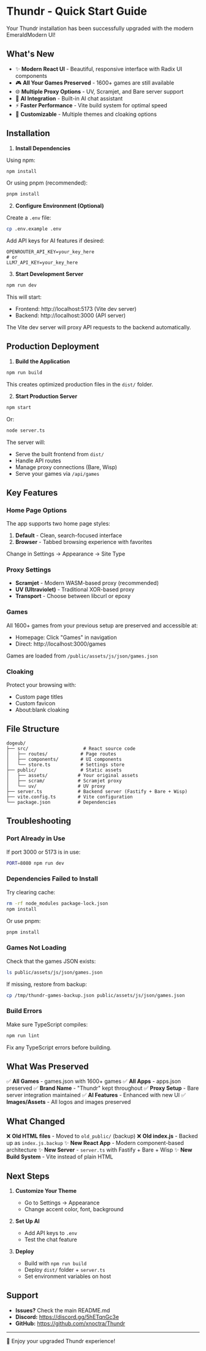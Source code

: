 # Thundr - Quick Start Guide

Your Thundr installation has been successfully upgraded with the modern EmeraldModern UI!

## What's New

- ✨ **Modern React UI** - Beautiful, responsive interface with Radix UI components
- 🎮 **All Your Games Preserved** - 1600+ games are still available
- 🌐 **Multiple Proxy Options** - UV, Scramjet, and Bare server support
- 🤖 **AI Integration** - Built-in AI chat assistant
- ⚡ **Faster Performance** - Vite build system for optimal speed
- 🎨 **Customizable** - Multiple themes and cloaking options

## Installation

1. **Install Dependencies**

Using npm:
```bash
npm install
```

Or using pnpm (recommended):
```bash
pnpm install
```

2. **Configure Environment (Optional)**

Create a `.env` file:
```bash
cp .env.example .env
```

Add API keys for AI features if desired:
```env
OPENROUTER_API_KEY=your_key_here
# or
LLM7_API_KEY=your_key_here
```

3. **Start Development Server**

```bash
npm run dev
```

This will start:
- Frontend: http://localhost:5173 (Vite dev server)
- Backend: http://localhost:3000 (API server)

The Vite dev server will proxy API requests to the backend automatically.

## Production Deployment

1. **Build the Application**

```bash
npm run build
```

This creates optimized production files in the `dist/` folder.

2. **Start Production Server**

```bash
npm start
```

Or:
```bash
node server.ts
```

The server will:
- Serve the built frontend from `dist/`
- Handle API routes
- Manage proxy connections (Bare, Wisp)
- Serve your games via `/api/games`

## Key Features

### Home Page Options

The app supports two home page styles:
1. **Default** - Clean, search-focused interface
2. **Browser** - Tabbed browsing experience with favorites

Change in Settings → Appearance → Site Type

### Proxy Settings

- **Scramjet** - Modern WASM-based proxy (recommended)
- **UV (Ultraviolet)** - Traditional XOR-based proxy
- **Transport** - Choose between libcurl or epoxy

### Games

All 1600+ games from your previous setup are preserved and accessible at:
- Homepage: Click "Games" in navigation
- Direct: http://localhost:3000/games

Games are loaded from `/public/assets/js/json/games.json`

### Cloaking

Protect your browsing with:
- Custom page titles
- Custom favicon
- About:blank cloaking

## File Structure

```
dogeub/
├── src/                    # React source code
│   ├── routes/            # Page routes
│   ├── components/        # UI components
│   └── store.ts           # Settings store
├── public/                # Static assets
│   ├── assets/           # Your original assets
│   ├── scram/            # Scramjet proxy
│   └── uv/               # UV proxy
├── server.ts             # Backend server (Fastify + Bare + Wisp)
├── vite.config.ts        # Vite configuration
└── package.json          # Dependencies
```

## Troubleshooting

### Port Already in Use

If port 3000 or 5173 is in use:
```bash
PORT=8080 npm run dev
```

### Dependencies Failed to Install

Try clearing cache:
```bash
rm -rf node_modules package-lock.json
npm install
```

Or use pnpm:
```bash
pnpm install
```

### Games Not Loading

Check that the games JSON exists:
```bash
ls public/assets/js/json/games.json
```

If missing, restore from backup:
```bash
cp /tmp/thundr-games-backup.json public/assets/js/json/games.json
```

### Build Errors

Make sure TypeScript compiles:
```bash
npm run lint
```

Fix any TypeScript errors before building.

## What Was Preserved

✅ **All Games** - games.json with 1600+ games
✅ **All Apps** - apps.json preserved
✅ **Brand Name** - "Thundr" kept throughout
✅ **Proxy Setup** - Bare server integration maintained
✅ **AI Features** - Enhanced with new UI
✅ **Images/Assets** - All logos and images preserved

## What Changed

❌ **Old HTML files** - Moved to `old_public/` (backup)
❌ **Old index.js** - Backed up as `index.js.backup`
✨ **New React App** - Modern component-based architecture
✨ **New Server** - `server.ts` with Fastify + Bare + Wisp
✨ **New Build System** - Vite instead of plain HTML

## Next Steps

1. **Customize Your Theme**
   - Go to Settings → Appearance
   - Change accent color, font, background

2. **Set Up AI**
   - Add API keys to `.env`
   - Test the chat feature

3. **Deploy**
   - Build with `npm run build`
   - Deploy `dist/` folder + `server.ts`
   - Set environment variables on host

## Support

- **Issues?** Check the main README.md
- **Discord:** https://discord.gg/5hETqnGc3e
- **GitHub:** https://github.com/xnoctra/Thundr

---

🎉 Enjoy your upgraded Thundr experience!

